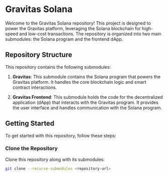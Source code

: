 # Gravitas Solana

Welcome to the Gravitas Solana repository! This project is designed to power the Gravitas platform, leveraging the Solana blockchain for high-speed and low-cost transactions. The repository is organized into two main submodules: the Solana program and the frontend dApp.

## Repository Structure

This repository contains the following submodules:

1. **Gravitas**: This submodule contains the Solana program that powers the Gravitas platform. It handles the core blockchain logic and smart contract interactions.

2. **Gravitas Frontend**: This submodule holds the code for the decentralized application (dApp) that interacts with the Gravitas program. It provides the user interface and handles communication with the Solana program.

## Getting Started

To get started with this repository, follow these steps:

### Clone the Repository

Clone this repository along with its submodules:

```bash
git clone --recurse-submodules <repository-url>
